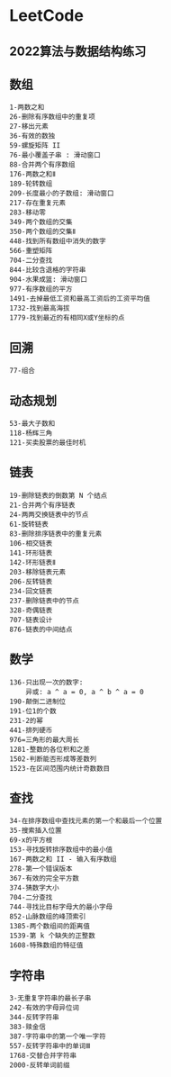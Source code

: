 # LeetCode

## 2022算法与数据结构练习

## 数组
    1-两数之和
    26-删除有序数组中的重复项
    27-移出元素
    36-有效的数独
    59-螺旋矩阵 II
    76-最小覆盖子串 : 滑动窗口
    88-合并两个有序数组
    176-两数之和Ⅱ
    189-轮转数组
    209-长度最小的子数组: 滑动窗口
    217-存在重复元素
    283-移动零
    349-两个数组的交集
    350-两个数组的交集Ⅱ
    448-找到所有数组中消失的数字
    566-重塑矩阵
    704-二分查找
    844-比较含退格的字符串
    904-水果成篮: 滑动窗口
    977-有序数组的平方
    1491-去掉最低工资和最高工资后的工资平均值
    1732-找到最高海拔
    1779-找到最近的有相同X或Y坐标的点

## 回溯
    77-组合

## 动态规划
    53-最大子数和
    118-杨辉三角
    121-买卖股票的最佳时机

## 链表
    19-删除链表的倒数第 N 个结点
    21-合并两个有序链表
    24-两两交换链表中的节点
    61-旋转链表
    83-删除排序链表中的重复元素
    106-相交链表
    141-环形链表
    142-环形链表Ⅱ
    203-移除链表元素
    206-反转链表
    234-回文链表
    237-删除链表中的节点
    328-奇偶链表
    707-链表设计
    876-链表的中间结点
    
## 数学
    136-只出现一次的数字:
        异或: a ^ a = 0, a ^ b ^ a = 0 
    190-颠倒二进制位
    191-位1的个数   
    231-2的幂
    441-排列硬币
    976=三角形的最大周长
    1281-整数的各位积和之差
    1502-判断能否形成等差数列
    1523-在区间范围内统计奇数数目

## 查找
    34-在排序数组中查找元素的第一个和最后一个位置
    35-搜索插入位置
    69-x的平方根
    153-寻找旋转排序数组中的最小值
    167-两数之和 II - 输入有序数组
    278-第一个错误版本
    367-有效的完全平方数
    374-猜数字大小
    704-二分查找
    744-寻找比目标字母大的最小字母
    852-山脉数组的峰顶索引
    1385-两个数组间的距离值
    1539-第 k 个缺失的正整数
    1608-特殊数组的特征值

## 字符串
    3-无重复字符串的最长子串
    242-有效的字母异位词   
    344-反转字符串
    383-赎金信
    387-字符串中的第一个唯一字符
    557-反转字符串中的单词Ⅲ    
    1768-交替合并字符串
    2000-反转单词前缀